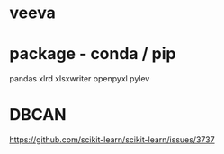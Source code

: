 # veeva

# package - conda / pip
pandas
xlrd
xlsxwriter
openpyxl
pylev

# DBCAN
https://github.com/scikit-learn/scikit-learn/issues/3737

